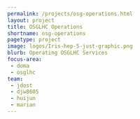 ```yaml
---
permalink: /projects/osg-operations.html
layout: project
title: OSGLHC Operations
shortname: osg-operations
pagetype: project
image: logos/Iris-hep-5-just-graphic.png
blurb: Operating OSGLHC Services
focus-area:
 - doma
 - osglhc
team:
 - jdost
 - djw8605
 - huijun
 - marian
---
```




